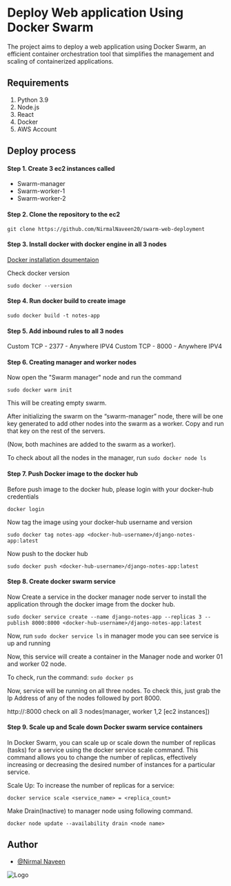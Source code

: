 # Deploy Web application Using Docker Swarm
The project aims to deploy a web application using Docker Swarm, an efficient container orchestration tool that simplifies the management and scaling of containerized applications.

## Requirements
1. Python 3.9
2. Node.js
3. React
4. Docker
5. AWS Account 

## Deploy process
#### Step 1. Create 3 ec2 instances called
* Swarm-manager
* Swarm-worker-1
* Swarm-worker-2


#### Step 2. Clone the repository to the ec2 
```
git clone https://github.com/NirmalNaveen20/swarm-web-deployment
```

#### Step 3. Install docker with docker engine in all 3 nodes
[Docker installation doumentaion](https://docs.docker.com/engine/install/ubuntu/)

Check docker version

`sudo docker --version`

#### Step 4. Run docker build to create image

```
sudo docker build -t notes-app
```

#### Step 5. Add inbound rules to all 3 nodes 
Custom TCP - 2377 - Anywhere IPV4
Custom TCP - 8000 - Anywhere IPV4

#### Step 6. Creating manager and worker nodes

Now open the "Swarm manager" node and run the command
```
sudo docker warm init
```

This will be creating empty swarm.

After initializing the swarm on the “swarm-manager” node, there will be one key generated to add other nodes into the swarm as a worker. Copy and run that key on the rest of the servers.

(Now, both machines are added to the swarm as a worker).

To check about all the nodes in the manager, run 
`sudo docker node ls`

#### Step 7. Push Docker image to the docker hub
Before push image to the docker hub, please login with your docker-hub credentials

`docker login`

Now tag the image using your docker-hub username and version

`sudo docker tag notes-app <docker-hub-username>/django-notes-app:latest`

Now push to the docker hub

`sudo docker push <docker-hub-username>/django-notes-app:latest`

#### Step 8. Create docker swarm service
Now Create a service in the docker manager node server to install the application through the docker image from the docker hub.

```
sudo docker service create --name django-notes-app --replicas 3 --publish 8000:8000 <docker-hub-username>/django-notes-app:latest
```

Now, run `sudo docker service ls` in manager mode you can see service is up and running

Now, this service will create a container in the Manager node and worker 01 and worker 02 node.

To check, run the command: `sudo docker ps`

Now, service will be running on all three nodes. To check this, just grab the Ip Address of any of the nodes followed by port 8000.

http://<public ip>:8000 check on all 3 nodes(manager, worker 1,2 [ec2 instances])

#### Step 9. Scale up and Scale down Docker swarm service containers

In Docker Swarm, you can scale up or scale down the number of replicas (tasks) for a service using the docker service scale command. This command allows you to change the number of replicas, effectively increasing or decreasing the desired number of instances for a particular service.

Scale Up: To increase the number of replicas for a service:

`docker service scale <service_name> = <replica_count>`

Make Drain(Inactive) to manager node using following command.

`docker node update --availability drain <node name>`


## Author

- [@Nirmal Naveen](https://www.nirmalnaveen.com/)

![Logo](https://encrypted-tbn0.gstatic.com/images?q=tbn:ANd9GcTlPjhPV6D68kBoBq82reUr6ndqcI_n9YPSQ9WA3sqT_RAXpDVcujzTO1MmWrcmcGYeyA&usqp=CAU)

